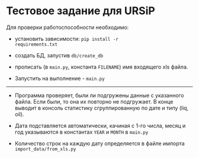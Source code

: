 # Тестовое задание для URSiP
Для проверки работоспособности необходимо:
+ установить зависимости: <code>pip install -r requirements.txt</code> 


+ создать БД, запустив <code>db/create_db</code>


+ прописать (в <code>main.py</code>, константа <code>FILENAME</code>) имя входящего xls файла.
 

+ Запустить на выполнение - <code>main.py</code>
---

+ Программа проверяет, были ли подгружены данные с указанного файла. Если были, то она их повторно не подгружает.
В конце выводит в консоль статистику сгруппированную по дате и типу (liq, oil).

+ Дата подставляется автоматически, качиная с 1-го числа, месяц и год указываются в константах <code>YEAR</code> и <code>MONTH</code> в <code>main.py</code>

+ Количество строк на каждую дату определяется в файле импорта <code>import_data/from_xls.py</code>
